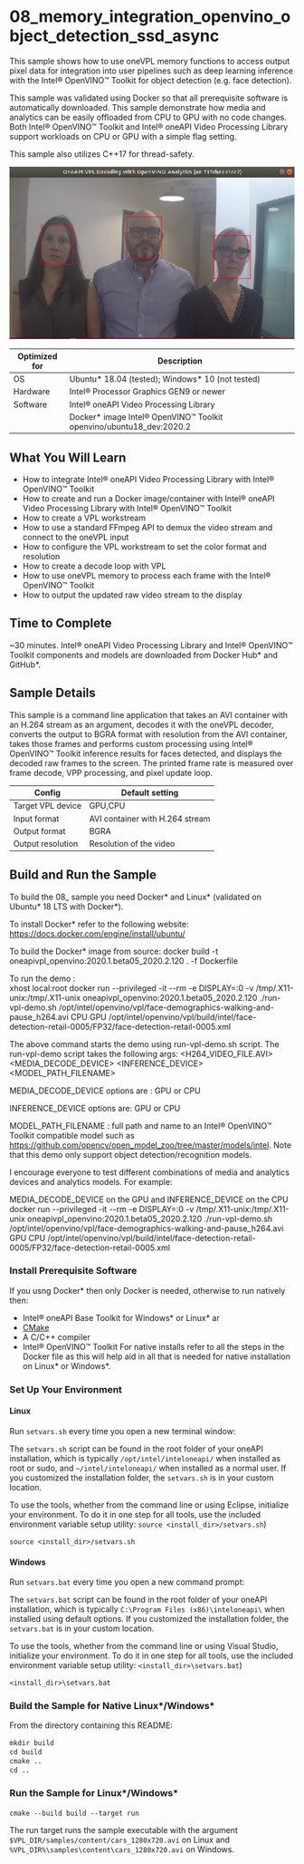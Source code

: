 # 08_memory_integration_openvino_object_detection_ssd_async

This sample shows how to use oneVPL memory functions to access output pixel data
for integration into user pipelines such as deep learning inference with the
Intel® OpenVINO™ Toolkit for object detection (e.g. face detection).

This sample was validated using Docker so that all prerequisite software is automatically downloaded. This sample demonstrate how media and analytics can
be easily offloaded from CPU to GPU with no code changes. Both Intel® OpenVINO™ Toolkit and Intel® oneAPI Video Processing Library support workloads on CPU or GPU with a simple flag setting. 

This sample also utilizes C++17 for thread-safety.

<img src="https://github.com/G2020sudo/BaseKit-code-samples/blob/2020.1-beta05-OpenVINO/VideoProcessingLibrary/08_memory_integration_openvino_object_detection_ssd_async/oneAPI_OpenVINO_Sample.png" />

| Optimized for   | Description
|---------------- | ----------------------------------------
| OS              | Ubuntu* 18.04 (tested); Windows* 10 (not tested)
| Hardware        | Intel® Processor Graphics GEN9 or newer
| Software        | Intel® oneAPI Video Processing Library
|                 | Docker* image Intel® OpenVINO™ Toolkit openvino/ubuntu18_dev:2020.2

## What You Will Learn
- How to integrate Intel® oneAPI Video Processing Library with Intel® OpenVINO™ Toolkit
- How to create and run a Docker image/container with Intel® oneAPI Video Processing Library with Intel® OpenVINO™ Toolkit
- How to create a VPL workstream
- How to use a standard FFmpeg API to demux the video stream and connect to the
  oneVPL input
- How to configure the VPL workstream to set the color format and resolution
- How to create a decode loop with VPL
- How to use oneVPL memory to process each frame with the Intel® OpenVINO™ Toolkit
- How to output the updated raw video stream to the display


## Time to Complete

  ~30 minutes. Intel® oneAPI Video Processing Library and Intel® OpenVINO™ Toolkit components and models are downloaded from Docker Hub* and GitHub*.


## Sample Details

This sample is a command line application that takes an AVI container with an
H.264 stream as an argument, decodes it with the oneVPL decoder, converts the
output to BGRA format with resolution from the AVI container, takes those frames and
performs custom processing using Intel® OpenVINO™ Toolkit inference results for faces detected, and displays the
decoded raw frames to the screen. The printed frame rate is measured over frame decode, VPP processing, and pixel update loop.

| Config            | Default setting
| ----------------- | ----------------------------------
| Target VPL device | GPU,CPU
| Input format      | AVI container with H.264 stream
| Output format     | BGRA
| Output resolution | Resolution of the video

## Build and Run the Sample

To build the 08_ sample you need Docker* and Linux* (validated on Ubuntu* 18 LTS with Docker*).

To install Docker* refer to the following website: https://docs.docker.com/engine/install/ubuntu/

To build the Docker* image from source: docker build -t oneapivpl_openvino:2020.1.beta05_2020.2.120 . -f Dockerfile

To run the demo :  
xhost local:root
docker run --privileged -it --rm -e DISPLAY=:0 -v /tmp/.X11-unix:/tmp/.X11-unix oneapivpl_openvino:2020.1.beta05_2020.2.120 ./run-vpl-demo.sh /opt/intel/openvino/vpl/face-demographics-walking-and-pause_h264.avi CPU GPU /opt/intel/openvino/vpl/build/intel/face-detection-retail-0005/FP32/face-detection-retail-0005.xml

The above command starts the demo using run-vpl-demo.sh script. The run-vpl-demo script takes the following args: <H264_VIDEO_FILE.AVI> <MEDIA_DECODE_DEVICE> <INFERENCE_DEVICE> <MODEL_PATH_FILENAME>

MEDIA_DECODE_DEVICE options are : GPU or CPU

INFERENCE_DEVICE options are: GPU or CPU

MODEL_PATH_FILENAME : full path and name to an Intel® OpenVINO™ Toolkit compatible model such as https://github.com/opencv/open_model_zoo/tree/master/models/intel. Note that this demo only support object detection/recognition models.


I encourage everyone to test different combinations of media and analytics devices and analytics models. For example:

MEDIA_DECODE_DEVICE on the GPU and INFERENCE_DEVICE on the CPU
docker run --privileged -it --rm -e DISPLAY=:0 -v /tmp/.X11-unix:/tmp/.X11-unix oneapivpl_openvino:2020.1.beta05_2020.2.120 ./run-vpl-demo.sh /opt/intel/openvino/vpl/face-demographics-walking-and-pause_h264.avi GPU CPU /opt/intel/openvino/vpl/build/intel/face-detection-retail-0005/FP32/face-detection-retail-0005.xml

### Install Prerequisite Software

If you usng Docker* then only Docker is needed, otherwise to run natively then:
 - Intel® oneAPI Base Toolkit for Windows* or Linux* ar
 - [CMake](https://cmake.org)
 - A C/C++ compiler
 - Intel® OpenVINO™ Toolkit
 For native installs refer to all the steps in the Docker file as this will help aid in all that is needed for native installation on Linux* or Windows*.


### Set Up Your Environment

#### Linux

Run `setvars.sh` every time you open a new terminal window:

The `setvars.sh` script can be found in the root folder of your oneAPI
installation, which is typically `/opt/intel/inteloneapi/` when installed as
root or sudo, and `~/intel/inteloneapi/` when installed as a normal user.  If
you customized the installation folder, the `setvars.sh` is in your custom
location.

To use the tools, whether from the command line or using Eclipse, initialize
your environment. To do it in one step for all tools, use the included
environment variable setup utility: `source <install_dir>/setvars.sh`)

```
source <install_dir>/setvars.sh
```


#### Windows

Run `setvars.bat` every time you open a new command prompt:

The `setvars.bat` script can be found in the root folder of your oneAPI
installation, which is typically `C:\Program Files (x86)\inteloneapi\` when
installed using default options. If you customized the installation folder, the
`setvars.bat` is in your custom location.

To use the tools, whether from the command line or using Visual Studio,
initialize your environment. To do it in one step for all tools, use the
included environment variable setup utility: `<install_dir>\setvars.bat`)

```
<install_dir>\setvars.bat
```


### Build the Sample for Native Linux*/Windows*

From the directory containing this README:

```
mkdir build
cd build
cmake ..
cd ..
```


### Run the Sample for Linux*/Windows*

```
cmake --build build --target run
```

The run target runs the sample executable with the argument
`$VPL_DIR/samples/content/cars_1280x720.avi` on Linux and
`%VPL_DIR%\samples\content\cars_1280x720.avi` on Windows.


